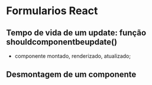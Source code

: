 # Formularios React

## Tempo de vida de um update:  função shouldcomponentbeupdate()
- componente montado, renderizado, atualizado;

## Desmontagem de um componente

## 

